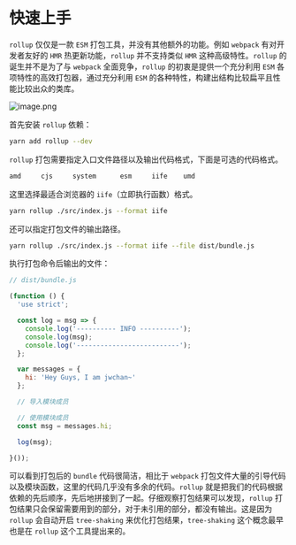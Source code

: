 # 快速上手

`rollup` 仅仅是一款 `ESM` 打包工具，并没有其他额外的功能。例如 `webpack` 有对开发者友好的 `HMR` 热更新功能，`rollup` 并不支持类似 `HMR` 这种高级特性。`rollup` 的诞生并不是为了与 `webpack` 全面竞争，`rollup` 的初衷是提供一个充分利用 `ESM` 各项特性的高效打包器，通过充分利用 `ESM` 的各种特性，构建出结构比较扁平且性能比较出众的类库。

![image.png](https://i.loli.net/2020/11/28/SNCaJ7q1sPKbgWh.png)

首先安装 `rollup` 依赖：

```bash
yarn add rollup --dev
```

`rollup` 打包需要指定入口文件路径以及输出代码格式，下面是可选的代码格式。

```bash
amd     cjs     system      esm     iife    umd
```

这里选择最适合浏览器的 `iife`（立即执行函数）格式。

```bash
yarn rollup ./src/index.js --format iife
```

还可以指定打包文件的输出路径。

```bash
yarn rollup ./src/index.js --format iife --file dist/bundle.js
```

执行打包命令后输出的文件：

```javascript
// dist/bundle.js

(function () {
  'use strict';

  const log = msg => {
    console.log('---------- INFO ----------');
    console.log(msg);
    console.log('--------------------------');
  };

  var messages = {
    hi: 'Hey Guys, I am jwchan~'
  };

  // 导入模块成员

  // 使用模块成员
  const msg = messages.hi;

  log(msg);

}());
```

可以看到打包后的 `bundle` 代码很简洁，相比于 `webpack` 打包文件大量的引导代码以及模块函数，这里的代码几乎没有多余的代码。`rollup` 就是把我们的代码根据依赖的先后顺序，先后地拼接到了一起。仔细观察打包结果可以发现，`rollup` 打包结果只会保留需要用到的部分，对于未引用的部分，都没有输出。这是因为 `rollup` 会自动开启 `tree-shaking` 来优化打包结果，`tree-shaking` 这个概念最早也是在 `rollup` 这个工具提出来的。